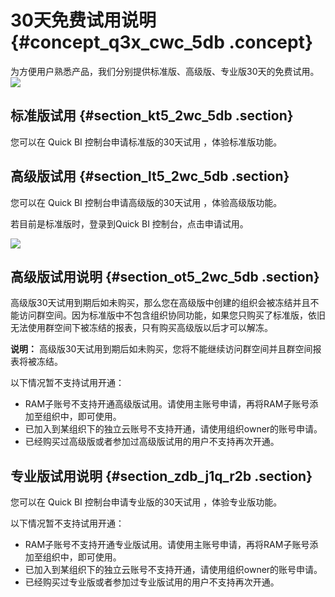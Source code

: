 # 30天免费试用说明 {#concept_q3x_cwc_5db .concept}

为方便用户熟悉产品，我们分别提供标准版、高级版、专业版30天的免费试用。![](http://static-aliyun-doc.oss-cn-hangzhou.aliyuncs.com/assets/img/9075/15336317941107_zh-CN.png)

## 标准版试用 {#section_kt5_2wc_5db .section}

您可以在 Quick BI 控制台申请标准版的30天试用 ，体验标准版功能。

## 高级版试用 {#section_lt5_2wc_5db .section}

您可以在 Quick BI 控制台申请高级版的30天试用 ，体验高级版功能。

若目前是标准版时，登录到Quick BI 控制台，点击申请试用。

![](http://static-aliyun-doc.oss-cn-hangzhou.aliyuncs.com/assets/img/9075/15336317941108_zh-CN.png)

## 高级版试用说明 {#section_ot5_2wc_5db .section}

高级版30天试用到期后如未购买，那么您在高级版中创建的组织会被冻结并且不能访问群空间。因为标准版中不包含组织协同功能，如果您只购买了标准版，依旧无法使用群空间下被冻结的报表，只有购买高级版以后才可以解冻。

**说明：** 高级版30天试用到期后如未购买，您将不能继续访问群空间并且群空间报表将被冻结。

以下情况暂不支持试用开通：

-   RAM子账号不支持开通高级版试用。请使用主账号申请，再将RAM子账号添加至组织中，即可使用。
-   已加入到某组织下的独立云账号不支持开通，请使用组织owner的账号申请。
-   已经购买过高级版或者参加过高级版试用的用户不支持再次开通。

## 专业版试用说明 {#section_zdb_j1q_r2b .section}

您可以在 Quick BI 控制台申请专业版的30天试用 ，体验专业版功能。

以下情况暂不支持试用开通：

-   RAM子账号不支持开通专业版试用。请使用主账号申请，再将RAM子账号添加至组织中，即可使用。
-   已加入到某组织下的独立云账号不支持开通，请使用组织owner的账号申请。
-   已经购买过专业版或者参加过专业版试用的用户不支持再次开通。

